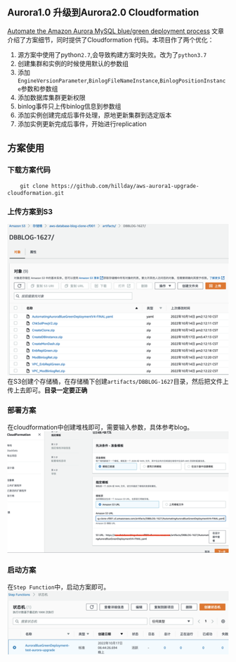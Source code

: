 ## Aurora1.0 升级到Aurora2.0 Cloudformation
[Automate the Amazon Aurora MySQL blue/green deployment process](https://aws.amazon.com/cn/blogs/database/automate-the-amazon-aurora-mysql-blue-green-deployment-process/) 文章介绍了方案细节，同时提供了Cloudformation 代码。本项目作了两个优化：
1. 源方案中使用了python`2.7`,会导致构建方案时失败。改为了`python3.7`
2. 创建集群和实例的时候使用默认的参数组
3. 添加`EngineVersionParameter`,`BinlogFileNameInstance`,`BinlogPositionInstance`参数和参数组
4. 添加数据库集群更新权限
5. binlog事件只上传binlog信息到参数组
6. 添加实例创建完成后事件处理，原地更新集群到选定版本
7. 添加实例更新完成后事件，开始进行replication

## 方案使用
### 下载方案代码
```
    git clone https://github.com/hillday/aws-aurora1-upgrade-cloudformation.git
```
### 上传方案到S3
![](./image0.png)
在S3创建个存储桶，在存储桶下创建`artifacts/DBBLOG-1627`目录，然后把文件上传上去即可。**目录一定要正确**

### 部署方案
在cloudformation中创建堆栈即可，需要输入参数，具体参考blog。
![](./image1.png)

### 启动方案
在`Step Function`中，启动方案即可。
![](./image2.png)